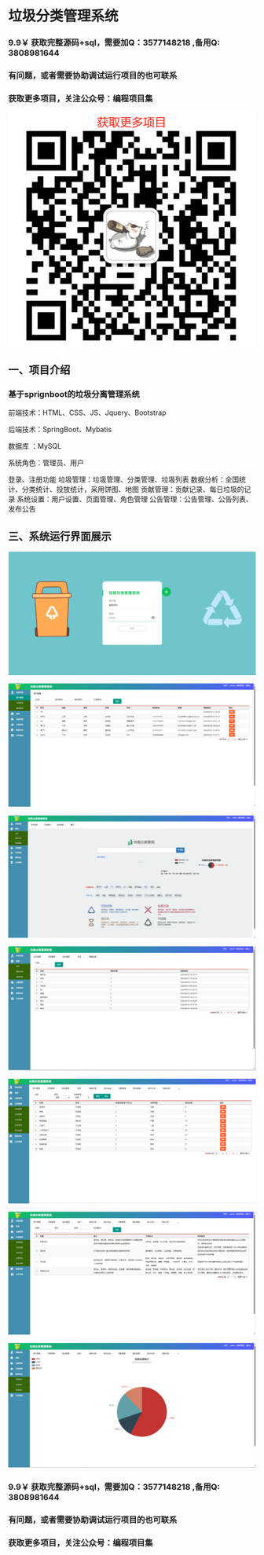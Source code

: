 # 垃圾分类管理系统

### 9.9￥ 获取完整源码+sql，需要加Q：3577148218 ,备用Q: 3808981644
### 有问题，或者需要协助调试运行项目的也可联系
### 获取更多项目，关注公众号：编程项目集
![img_4.png](imgs/img_4.png)
## 一、项目介绍

### 基于sprignboot的垃圾分离管理系统

前端技术：HTML、CSS、JS、Jquery、Bootstrap

后端技术：SpringBoot、Mybatis

数据库 ：MySQL

系统角色：管理员、用户

登录、注册功能
垃圾管理：垃圾管理、分类管理、垃圾列表
数据分析：全国统计、分类统计、投放统计，采用饼图、地图
贡献管理：贡献记录、每日垃圾的记录
系统设置：用户设置、页面管理、角色管理
公告管理：公告管理、公告列表、发布公告

## 三、系统运行界面展示

![img.png](imgs/img.png)

![img_1.png](imgs/img_1.png)

![img_2.png](imgs/img_2.png)

![img_3.png](imgs/img_3.png)

![img_5.png](imgs/img_5.png)

![img_6.png](imgs/img_6.png)

![img_7.png](imgs/img_7.png)

### 9.9￥ 获取完整源码+sql，需要加Q：3577148218 ,备用Q: 3808981644
### 有问题，或者需要协助调试运行项目的也可联系
### 获取更多项目，关注公众号：编程项目集










